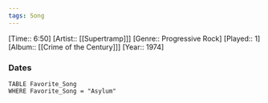 ```yaml
---
tags: Song  
---
```

[Time:: 6:50]
[Artist:: [[Supertramp]]]
[Genre:: Progressive Rock]
[Played:: 1]
[Album:: [[Crime of the Century]]]
[Year:: 1974]
### Dates
````dataview
TABLE Favorite_Song
WHERE Favorite_Song = "Asylum"
````